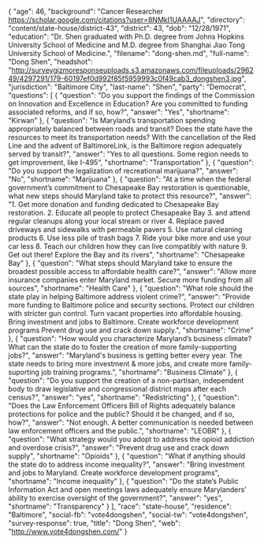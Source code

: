 {
  "age": 46,
  "background": "Cancer Researcher https://scholar.google.com/citations?user=8NMkI1UAAAAJ",
  "directory": "content/state-house/district-43",
  "district": 43,
  "dob": "12/28/1971",
  "education": "Dr. Shen graduated with Ph.D. degree from Johns Hopkins University School of Medicine and M.D. degree from Shanghai Jiao Tong University School of Medicine.",
  "filename": "dong-shen.md",
  "full-name": "Dong Shen",
  "headshot": "http://surveygizmoresponseuploads.s3.amazonaws.com/fileuploads/296249/4297291/179-60197ef0d992f85f5959993c0f49cab3_dongshen3.jpg",
  "jurisdiction": "Baltimore City",
  "last-name": "Shen",
  "party": "Democrat",
  "questions": [
    {
      "question": "Do you support the findings of the Commission on Innovation and Excellence in Education? Are you committed to funding associated reforms, and if so, how?",
      "answer": "Yes",
      "shortname": "Kirwan"
    },
    {
      "question": "Is Maryland’s transportation spending appropriately balanced between roads and transit? Does the state have the resources to meet its transportation needs? With the cancellation of the Red Line and the advent of BaltimoreLink, is the Baltimore region adequately served by transit?",
      "answer": "Yes to all questions. Some region needs to get improvement, like I-495",
      "shortname": "Transportation"
    },
    {
      "question": "Do you support the legalization of recreational marijuana?",
      "answer": "No",
      "shortname": "Marijuana"
    },
    {
      "question": "At a time when the federal government’s commitment to Chesapeake Bay restoration is questionable, what new steps should Maryland take to protect this resource?",
      "answer": "1. Get more donation and funding dedicated to Chesapeake Bay restoration. 2. Educate all people to protect Chesapeake Bay 3. and attend regular cleanups along your local stream or river 4. Replace paved driveways and sidewalks with permeable pavers 5. Use natural cleaning products 6. Use less pile of trash bags 7. Ride your bike more and use your car less 8. Teach our children how they can live compatibly with nature 9. Get out there! Explore the Bay and its rivers",
      "shortname": "Chesapeake Bay"
    },
    {
      "question": "What steps should Maryland take to ensure the broadest possible access to affordable health care?",
      "answer": "Allow more insurance companies enter Maryland market. Secure more funding from all sources",
      "shortname": "Health Care"
    },
    {
      "question": "What role should the state play in helping Baltimore address violent crime?",
      "answer": "Provide more funding to Baltimore police and security sections.  Protect our children with stricter gun control.  Turn vacant properties into affordable housing.  Bring investment and jobs to Baltimore.  Create workforce development programs Prevent drug use and crack down supply.",
      "shortname": "Crime"
    },
    {
      "question": "How would you characterize Maryland’s business climate? What can the state do to foster the creation of more family-supporting jobs?",
      "answer": "Maryland's business is getting better every year. The state needs to bring more investment & more jobs, and create more family-suporting job training programs.",
      "shortname": "Business Climate"
    },
    {
      "question": "Do you support the creation of a non-partisan, independent body to draw legislative and congressional district maps after each census?",
      "answer": "yes",
      "shortname": "Redistricting"
    },
    {
      "question": "Does the Law Enforcement Officers Bill of Rights adequately balance protections for police and the public? Should it be changed, and if so, how?",
      "answer": "Not enough. A better communication is needed between law enforcement officers and the public.",
      "shortname": "LEOBR"
    },
    {
      "question": "What strategy would you adopt to address the opioid addiction and overdose crisis?",
      "answer": "Prevent drug use and crack down supply",
      "shortname": "Opioids"
    },
    {
      "question": "What if anything should the state do to address income inequality?",
      "answer": "Bring investment and jobs to Maryland. Create workforce development programs",
      "shortname": "Income inequality"
    },
    {
      "question": "Do the state’s Public Information Act and open meetings laws adequately ensure Marylanders’ ability to exercise oversight of the government?",
      "answer": "yes",
      "shortname": "Transparency"
    }
  ],
  "race": "state-house",
  "residence": "Baltimore",
  "social-fb": "vote4dongshen",
  "social-tw": "vote4dongshen",
  "survey-response": true,
  "title": "Dong Shen",
  "web": "http://www.vote4dongshen.com/"
}
